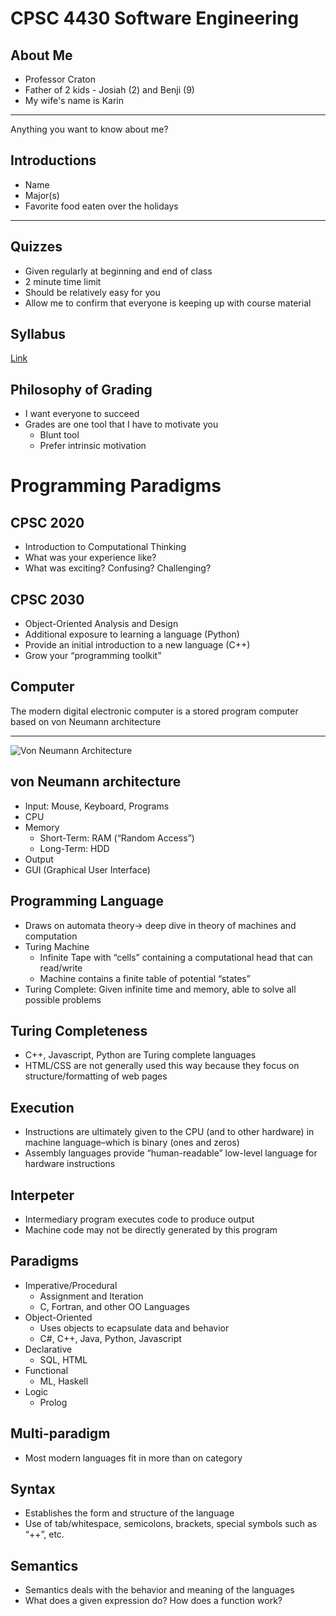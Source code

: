 CPSC 4430 Software Engineering
==============================

About Me
--------

- Professor Craton
- Father of 2 kids - Josiah (2) and Benji (9)
- My wife's name is Karin

---

Anything you want to know about me?

Introductions
-------------

- Name
- Major(s)
- Favorite food eaten over the holidays

---

Quizzes
-------

- Given regularly at beginning and end of class
- 2 minute time limit
- Should be relatively easy for you
- Allow me to confirm that everyone is keeping up with course material

Syllabus
--------

[Link](../syllabus.html)

Philosophy of Grading
---------------------

- I want everyone to succeed
- Grades are one tool that I have to motivate you
    - Blunt tool
    - Prefer intrinsic motivation

Programming Paradigms
=====================

CPSC 2020
---------

- Introduction to Computational Thinking
- What was your experience like? 
- What was exciting? Confusing? Challenging?

CPSC 2030
---------

- Object-Oriented Analysis and Design
- Additional exposure to learning a language (Python)
- Provide an initial introduction to a new language (C++)
- Grow your “programming toolkit”

Computer
--------

The modern digital electronic computer is a stored program computer based on von Neumann architecture

---

![Von Neumann Architecture](https://upload.wikimedia.org/wikipedia/commons/thumb/e/e5/Von_Neumann_Architecture.svg/640px-Von_Neumann_Architecture.svg.png)

von Neumann architecture
------------------------

- Input: Mouse, Keyboard, Programs
- CPU
- Memory
  - Short-Term: RAM (“Random Access”)
  - Long-Term: HDD
-  Output
  - GUI (Graphical User Interface)

Programming Language
--------------------

- Draws on automata theory→ deep dive in theory of machines and computation
- Turing Machine
  - Infinite Tape with “cells” containing a computational head that can read/write
  - Machine contains a finite table of potential “states”
- Turing Complete: Given infinite time and memory, able to solve all possible problems

Turing Completeness
-------------------

- C++, Javascript, Python are Turing complete languages
- HTML/CSS are not generally used this way because they focus on structure/formatting of web pages

Execution
---------

- Instructions are ultimately given to the CPU (and to other hardware) in machine language–which is binary (ones and zeros)
- Assembly languages provide “human-readable” low-level language for hardware instructions

Interpeter
----------

- Intermediary program executes code to produce output
- Machine code may not be directly generated by this program

Paradigms
---------

- Imperative/Procedural
  - Assignment and Iteration
  - C, Fortran, and other OO Languages
- Object-Oriented 
  - Uses objects to ecapsulate data and behavior
  - C#, C++, Java, Python, Javascript
- Declarative 
  - SQL, HTML
- Functional 
  - ML, Haskell
- Logic 
  - Prolog

Multi-paradigm
--------------

- Most modern languages fit in more than on category

Syntax
------

- Establishes the form and structure of the language
- Use of tab/whitespace, semicolons, brackets, special symbols such as “++”, etc.

Semantics
---------

- Semantics deals with the behavior and meaning of the languages
- What does a given expression do? How does a function work?
